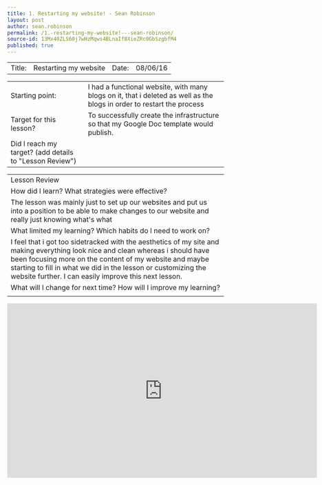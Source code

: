 ```yaml
---
title: 1. Restarting my website! - Sean Robinson
layout: post
author: sean.robinson
permalink: /1.-restarting-my-website!---sean-robinson/
source-id: 13Mx40ZLS60j7wHzMqws4BLnaIf8XieZRc0GbSzgbfM4
published: true
---
```

<table>
  <tr>
    <td>Title:  </td>
    <td>Restarting my website</td>
    <td> Date:  </td>
    <td>08/06/16</td>
  </tr>
</table>


<table>
  <tr>
    <td>Starting point:</td>
    <td>I had a functional website, with many blogs on it, that i deleted as well as the blogs in order to restart the process</td>
  </tr>
  <tr>
    <td>Target for this lesson?</td>
    <td>To successfully create the infrastructure so that my Google Doc template would publish.</td>
  </tr>
  <tr>
    <td>Did I reach my target? 
(add details to "Lesson Review")</td>
    <td></td>
  </tr>
</table>


<table>
  <tr>
    <td>Lesson Review</td>
  </tr>
  <tr>
    <td>How did I learn? What strategies were effective? </td>
  </tr>
  <tr>
    <td>The lesson was mainly just to set up our websites and put us into a position to be able to make changes to our website and really just knowing what's what</td>
  </tr>
  <tr>
    <td>What limited my learning? Which habits do I need to work on? </td>
  </tr>
  <tr>
    <td>I feel that i got too sidetracked with the aesthetics of my site and making everything look nice and clean whereas i should have been focusing more on the content of my website and maybe starting to fill in what we did in the lesson or customizing the website further. I can easily improve this next lesson.</td>
  </tr>
  <tr>
    <td>What will I change for next time? How will I improve my learning?</td>
  </tr>
  <tr>
    <td></td>
  </tr>
</table>


<iframe width="720" height="405" src="https://www.youtube.com/embed/PKDBs6xW1c4?rel=0&amp;controls=0&amp;showinfo=0" frameborder="0" allowfullscreen></iframe>


